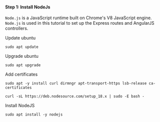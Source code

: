 #### Step 1: Install NodeJs

`Node.js` is a JavaScript runtime built on Chrome's V8 JavaScript engine. `Node.js` is used in this tutorial to set up the Express routes and AngularJS controllers.

Update ubuntu

```
sudo apt update
```
Upgrade ubuntu

```
sudo apt upgrade
```

Add certificates

```
sudo apt -y install curl dirmngr apt-transport-https lsb-release ca-certificates

curl -sL https://deb.nodesource.com/setup_18.x | sudo -E bash -
```
Install NodeJS

```
sudo apt install -y nodejs
```